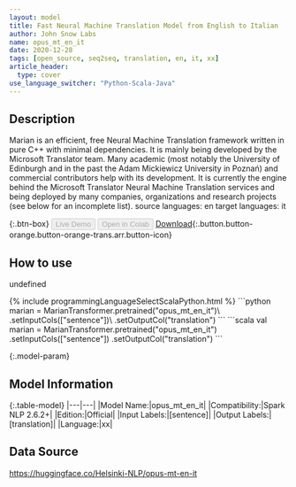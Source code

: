 ```yaml
---
layout: model
title: Fast Neural Machine Translation Model from English to Italian
author: John Snow Labs
name: opus_mt_en_it
date: 2020-12-28
tags: [open_source, seq2seq, translation, en, it, xx]
article_header:
  type: cover
use_language_switcher: "Python-Scala-Java"
---
```


## Description

Marian is an efficient, free Neural Machine Translation framework written in pure C++ with minimal dependencies. It is mainly being developed by the Microsoft Translator team. Many academic (most notably the University of Edinburgh and in the past the Adam Mickiewicz University in Poznań) and commercial contributors help with its development.
It is currently the engine behind the Microsoft Translator Neural Machine Translation services and being deployed by many companies, organizations and research projects (see below for an incomplete list).
source languages: en
target languages: it

{:.btn-box}
<button class="button button-orange" disabled>Live Demo</button>
<button class="button button-orange" disabled>Open in Colab</button>
[Download](https://s3.amazonaws.com/auxdata.johnsnowlabs.com/public/models/opus_mt_en_it_xx_2.6.2_2.4_1609156770750.zip){:.button.button-orange.button-orange-trans.arr.button-icon}

## How to use

undefined

<div class="tabs-box" markdown="1">
{% include programmingLanguageSelectScalaPython.html %}
```python
marian = MarianTransformer.pretrained("opus_mt_en_it")\ 
.setInputCols(["sentence"])\ 
.setOutputCol("translation")
```
```scala
val marian = MarianTransformer.pretrained("opus_mt_en_it")
.setInputCols(["sentence"])
.setOutputCol("translation")
```
</div>

{:.model-param}
## Model Information

{:.table-model}
|---|---|
|Model Name:|opus_mt_en_it|
|Compatibility:|Spark NLP 2.6.2+|
|Edition:|Official|
|Input Labels:|[sentence]|
|Output Labels:|[translation]|
|Language:|xx|

## Data Source

https://huggingface.co/Helsinki-NLP/opus-mt-en-it